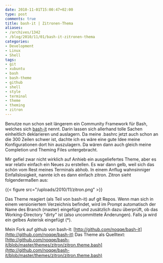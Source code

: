 ```yaml
---
date: 2010-11-01T15:00:47+02:00
type: post
comments: true
title: bash-it | Zitronen-Thema
aliases:
- /archives/1342
- /blog/2010/11/01/bash-it-zitronen-thema
categories:
- Development
- Linux
- Shell
tags:
- git
- xubuntu
- bash
- bash-theme
- github
- shell
- style
- terminal
- theme
- theming
- zitron
---
```


Benutze nun schon seit längerem ein Community Framework für Bash, welches
sich [bash-it](http://github.com/revans/bash-it) nennt. Darin lassen sich
allerhand tolle Sachen einheitlich deklarieren und auslagern. Da meine
.bashrc jetzt auch schon an die 300 Zeilen schwer ist, dachte ich es wäre
eine gute Idee meine Konfigurationen dort hin auszulagern. Da wären dann
auch gleich meine Completion und Theming Files untergebracht.

Mir gefiel zwar nicht wirklich auf Anhieb ein ausgeliefertes Theme, aber es
war relativ einfach ein Neues zu erstellen. Es war dann gelb, weil sich das
schön vom Rest meines Terminals abhob. In einem Anflug wahnsinniger
Einfallslosigkeit, nannte ich es dann einfach zitron. Zitron sieht
folgendermaßen aus:

{{< figure src="/uploads/2010/11/zitron.png" >}}

Das Theme reagiert (als Teil von bash-it) auf git Repos. Wenn man sich in
einem versioniertem Verzeichnis befindet, wird im Prompt automatisch der
Name des Branch (master) eingefügt und zusätzlich dazu überprüft, ob das
Working-Directory "dirty" ist (also uncommittete Änderungen). Falls ja wird
ein gelbes Asterisk eingefügt (*).

Mein Fork auf github von bash-it:
[http://github.com/noqqe/bash-it](http://github.com/noqqe/bash-it) Das
Theme als Quelltext:
[http://github.com/noqqe/bash-it/blob/master/themes/zitron/zitron.theme.bash](http://github.com/noqqe/bash-it/blob/master/themes/zitron/zitron.theme.bash)
